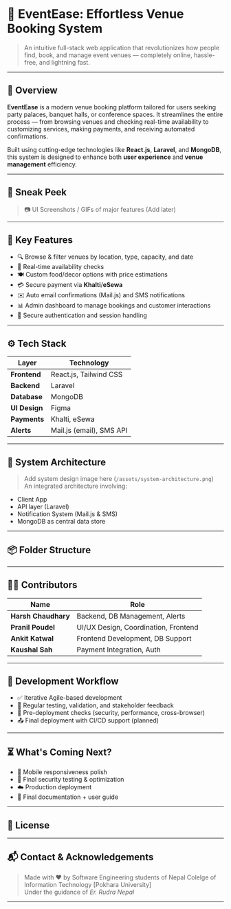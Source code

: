 # 🎉 EventEase: Effortless Venue Booking System

> An intuitive full-stack web application that revolutionizes how people find, book, and manage event venues — completely online, hassle-free, and lightning fast.

---

## 🚀 Overview

**EventEase** is a modern venue booking platform tailored for users seeking party palaces, banquet halls, or conference spaces. It streamlines the entire process — from browsing venues and checking real-time availability to customizing services, making payments, and receiving automated confirmations.

Built using cutting-edge technologies like **React.js**, **Laravel**, and **MongoDB**, this system is designed to enhance both **user experience** and **venue management** efficiency.

---

## 📸 Sneak Peek

> 📷 UI Screenshots / GIFs of major features (Add later)

---

## 🎯 Key Features

- 🔍 Browse & filter venues by location, type, capacity, and date
- 📅 Real-time availability checks
- 🍽️ Custom food/decor options with price estimations
- 💳 Secure payment via **Khalti**/**eSewa**
- ✉️ Auto email confirmations (Mail.js) and SMS notifications
- 📊 Admin dashboard to manage bookings and customer interactions
- 🔐 Secure authentication and session handling

---

## ⚙️ Tech Stack

| Layer        | Technology               |
|--------------|--------------------------|
| **Frontend** | React.js, Tailwind CSS   |
| **Backend**  | Laravel                  |
| **Database** | MongoDB                  |
| **UI Design**| Figma                    |
| **Payments** | Khalti, eSewa            |
| **Alerts**   | Mail.js (email), SMS API |

---

## 🧠 System Architecture

> Add system design image here (`/assets/system-architecture.png`)  
An integrated architecture involving:
- Client App
- API layer (Laravel)
- Notification System (Mail.js & SMS)
- MongoDB as central data store

---

## 📦 Folder Structure


---

## 👨‍💻 Contributors

| Name                | Role                                 |    
|---------------------|--------------------------------------|
| **Harsh Chaudhary** | Backend, DB Management, Alerts       |
| **Pranil Poudel**   | UI/UX Design, Coordination, Frontend |
| **Ankit Katwal**    | Frontend Development, DB Support     |
| **Kaushal Sah**     | Payment Integration, Auth            |

---

## 📝 Development Workflow

- ✅ Iterative Agile-based development
- 🔁 Regular testing, validation, and stakeholder feedback
- 🔐 Pre-deployment checks (security, performance, cross-browser)
- 📤 Final deployment with CI/CD support (planned)

---

## ⏳ What's Coming Next?

- 📱 Mobile responsiveness polish
- 🧪 Final security testing & optimization
- ☁️ Production deployment
- 📘 Final documentation + user guide

---

## 📄 License



---

## 📬 Contact & Acknowledgements

> Made with ❤️ by Software Engineering students of Nepal Colelge of Information Technology [Pokhara University]  
> Under the guidance of *Er. Rudra Nepal*

---

